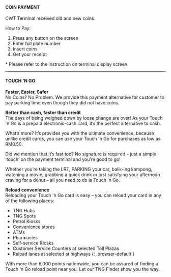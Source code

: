 #### COIN PAYMENT

CWT Terminal received old and new coins.

How to Pay:

1. Press any button on the screen
2. Enter full plate number
3. Insert coins
4. Get your receipt

\* Please refer to the instruction on terminal display screen

---

#### TOUCH 'N GO

**Faster, Easier, Safer**  
No Coins? No Problem. We provide this payment alternative for customer to pay parking time even though they did not have coins.  

**Better than cash, faster than credit**  
The days of being weighed down by loose change are over! As your Touch 'n Go is a prepaid electronic-cash card, it’s the perfect alternative to cash.

What’s more? It’s provides you with the ultimate convenience, because unlike credit cards, you can use your Touch 'n Go for purchases as low as RM0.50.

Did we mention that it’s fast too? No signature is required – just a simple ‘touch’ on the payment terminal and you’re good to go!

Whether you’re taking the LRT, PARKING your car, balik-ing kampong, watching a movie, grabbing a quick drink or just satisfying your afternoon craving for a donut – all you need to do is Touch ‘n Go.

**Reload convenience**  
Reloading your Touch 'n Go card is easy – you can reload your card in any of the following places:

- TNG Hubs
- TNG Spots
- Petrol Kiosks
- Convenience stores
- ATMs
- Pharmacies
- Self-service Kiosks
- Customer Service Counters at selected Toll Plazas
- Reload lanes at selected at highways
{: .browser-default }

With more than 6,000 points nationwide, you can be assured of finding a Touch ‘n Go reload point near you. Let our TNG Finder show you the way.
